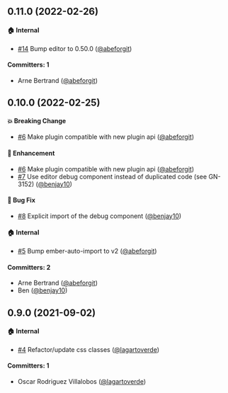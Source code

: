 

## 0.11.0 (2022-02-26)

#### :house: Internal
* [#14](https://github.com/lblod/ember-rdfa-editor-standard-template-plugin/pull/14) Bump editor to 0.50.0 ([@abeforgit](https://github.com/abeforgit))

#### Committers: 1
- Arne Bertrand ([@abeforgit](https://github.com/abeforgit))


## 0.10.0 (2022-02-25)

#### :boom: Breaking Change
* [#6](https://github.com/lblod/ember-rdfa-editor-standard-template-plugin/pull/6) Make plugin compatible with new plugin api ([@abeforgit](https://github.com/abeforgit))

#### :rocket: Enhancement
* [#6](https://github.com/lblod/ember-rdfa-editor-standard-template-plugin/pull/6) Make plugin compatible with new plugin api ([@abeforgit](https://github.com/abeforgit))
* [#7](https://github.com/lblod/ember-rdfa-editor-standard-template-plugin/pull/7) Use editor debug component instead of duplicated code (see GN-3152) ([@benjay10](https://github.com/benjay10))

#### :bug: Bug Fix
* [#8](https://github.com/lblod/ember-rdfa-editor-standard-template-plugin/pull/8) Explicit import of the debug component ([@benjay10](https://github.com/benjay10))

#### :house: Internal
* [#5](https://github.com/lblod/ember-rdfa-editor-standard-template-plugin/pull/5) Bump ember-auto-import to v2 ([@abeforgit](https://github.com/abeforgit))

#### Committers: 2
- Arne Bertrand ([@abeforgit](https://github.com/abeforgit))
- Ben ([@benjay10](https://github.com/benjay10))


## 0.9.0 (2021-09-02)

#### :house: Internal
* [#4](https://github.com/lblod/ember-rdfa-editor-standard-template-plugin/pull/4) Refactor/update css classes ([@lagartoverde](https://github.com/lagartoverde))

#### Committers: 1
- Oscar Rodriguez Villalobos ([@lagartoverde](https://github.com/lagartoverde))

